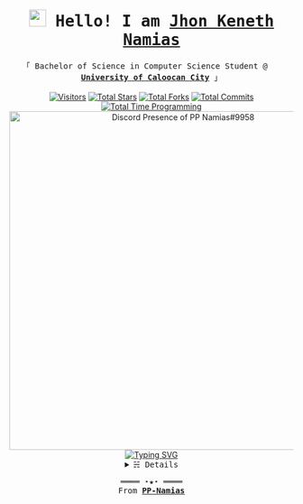 <h1 align="center">
  <samp>
    <a rel="nofollow noopener noreferrer" target="_blank" href="https://PP-Namias.github.io/"><img src="https://emojis.slackmojis.com/emojis/images/1531849430/4246/blob-sunglasses.gif?1531849430" width="30"/></a> Hello! I am <b><a rel="nofollow noopener noreferrer" target="_blank" href="https://PP-Namias.github.io/">Jhon Keneth Namias</a></b>
  </samp>
</h1>

<div align="center">
  <samp>
    「 Bachelor of Science in Computer Science Student @ <a rel="nofollow noopener noreferrer" target="_blank" href="https://www.ucc-caloocan.edu.ph"><img src="https://cdn.discordapp.com/attachments/1045298870533509130/1087532184916733962/UCC_logo_transformed.png" width="15"/> <b>University of Caloocan City</b></a> 」
  </samp>
  <br>
  <br>
  <a rel="nofollow noopener noreferrer" target="_blank" href="https://pp_namias.read.cv/"><img src="https://komarev.com/ghpvc/?username=PP-Namias&label=Profile%20Views&color=000000&style=flat&label=Visitors" alt="Visitors"></a>
  <a rel="nofollow noopener noreferrer" target="_blank" href="https://pp_namias.read.cv/"><img src="https://img.shields.io/badge/dynamic/json?&label=Total%20Stars&color=000000&style=flat&style=for-the-badge&query=%24.stars&url=https://api.github-star-counter.workers.dev/user/PP-Namias" alt="Total Stars"></a>
  <a rel="nofollow noopener noreferrer" target="_blank" href="https://pp_namias.read.cv/"><img src="https://img.shields.io/badge/dynamic/json?&label=Total%20Forks&color=000000&style=flat&style=for-the-badge&query=%24.forks&url=https://api.github-star-counter.workers.dev/user/PP-Namias" alt="Total Forks"></a>
  <a rel="nofollow noopener noreferrer" target="_blank" href="https://pp_namias.read.cv/"><img src="https://img.shields.io/badge/dynamic/json?&label=Total%20Commits&color=000000&style=flat&style=for-the-badge&query=%24.commits&url=https://api.github-star-counter.workers.dev/user/PP-Namias" alt="Total Commits"></a>
  <br>
  <a rel="nofollow noopener noreferrer" target="_blank" href="https://wakatime.com/@PP_Namias"><img src="https://wakatime.com/badge/user/f535d13e-d218-4161-ace5-55c24686a95f.svg" alt="Total Time Programming"></a>
  <br>
  <a href="https://discord.com/users/683914336376455200" target="_blank"><img src="https://lanyard-profile-readme.vercel.app/api/683914336376455200?theme=dark&bg=0d1117&animated=false&hideDiscrim=false&borderRadius=30px&idleMessage=Probably%20doing%20something%20else..." alt="Discord Presence of PP Namias#9958" width="600px"/></a>
  <br>
  <a href="https://www.linkedin.com/in/PP-Namias"><img src="http://readme-typing-svg.herokuapp.com?font=Fira+Code&pause=1000&color=39FF20&center=true&vCenter=true&width=435&lines=I'm+Jhon+Keneth+Namias%2C+19+years+old;Full+Stack+Web+Developer;Unity+Game+Developer;University+of+Caloocan+City+Student;Computer+Science+Student" alt="Typing SVG"/></a>
</div>

<details align="center">
<summary><samp>&#9781; Details</samp></summary>
  <a href="https://github.com/PP-Namias?tab=repositories" target="_blank"><img alt="Code" src="https://img.shields.io/badge/-code-000000??style=flat&logo=Plex&logoColor=1572B6"></a>
  <a href="https://github.com/PP-Namias?tab=repositories&language=html" target="_blank"><img alt="HTML" src="https://img.shields.io/badge/-HTML-black?style=flat&logo=HTML5"></a>
  <a href="https://github.com/PP-Namias?tab=repositories&language=css" target="_blank"><img alt="CSS" src="https://img.shields.io/badge/-CSS-black?style=flat&logo=CSS3&logoColor=1572B6"></a>
  <a href="https://github.com/PP-Namias?tab=repositories&language=css" target="_blank"><img alt="SASS" src="https://img.shields.io/badge/-SASS-black?style=flat&logo=SASS"></a>
  <a href="https://github.com/PP-Namias?tab=repositories&language=javascript" target="_blank"><img alt="Javascript" src="https://img.shields.io/badge/-JavaScript-black?style=flat&logo=javascript"></a>
  <a href="https://github.com/PP-Namias?tab=repositories&language=c%2B%2B" target="_blank"><img alt="C++" src="https://img.shields.io/badge/-C++-black?logo=c%2B%2B&style=flat"></a>
  <a href="https://github.com/PP-Namias?tab=repositories&language=c%23" target="_blank"><img alt="C#" src="https://img.shields.io/badge/-C%23-black?logo=C-sharp&style=flat"></a>
  <a href="https://github.com/PP-Namias?tab=repositories&language=java" target="_blank"><img alt="Java" src="https://img.shields.io/badge/-Java-black?style=flat&logo=Java&logoColor=1572B6"></a>
  <a href="https://github.com/PP-Namias?tab=repositories&language=vb.net" target="_blank"><img alt="VB.Net" src="https://img.shields.io/badge/-Visual%20Basic.NET-black?style=flat&logo=.net&logoColor=1572B6"></a>
  <a href="https://github.com/PP-Namias?tab=repositories&language=python" target="_blank"><img alt="Python" src="https://img.shields.io/badge/-Python%20-black?style=flat&logo=python"></a>
  <br>
  <img alt="Unity" src="https://img.shields.io/badge/-Unity%20-black?style=flat&logo=unity">
  <img alt="React.js" src="https://img.shields.io/badge/-React-black?style=flat&logo=react">
  <img alt="Node.js" src="https://img.shields.io/badge/-Node.js-black?style=flat&logo=node.js&logoColor=339933">
  <img alt="Git" src="https://img.shields.io/badge/-Git-black?style=flat&logo=git">
  <img alt="GitHub" src="https://img.shields.io/badge/-GitHub-black?style=flat&logo=github">
  <img alt="Visual Studio Code" src="https://img.shields.io/badge/-Visual%20Studio%20Code-black?style=flat&logo=visual-studio-code&logoColor=007ACC">
  <br>
  <a href="https://www.linkedin.com/in/PP-Namias"><img align="center" src="https://github-readme-streak-stats.herokuapp.com?user=PP-Namias&theme=highcontrast&hide_border=true&ring=FFFFFF&fire=757575&currStreakLabel=FFFFFF&bg_color=ffffff"/></a>
  <br>
  <a href="https://www.linkedin.com/in/PP-Namias"><img align="center" width="350px" src="https://github-readme-stats.vercel.app/api/top-langs/?username=PP-Namias&langs_count=10&theme=highcontrast&title_color=FFFFFF&hide_border=true&layout=compact"/></a>
  <br>
  <a href="https://wakatime.com/@PP_Namias"><img align="center" width="500px" src="https://github-readme-stats.vercel.app/api/wakatime?username=PP_Namias&theme=highcontrast&title_color=FFFFFF&hide_border=true&layout=compact"/></a>
  <br>
  <a href="https://www.linkedin.com/in/PP-Namias"> <img align="center" src="https://github-readme-activity-graph.vercel.app/graph?username=PP-Namias&bg_color=0d1117&color=ffffff&line=00b3ff&point=f9fafa&area=true&custom_title=PP+Namias's+Sussy+Graph&hide_border=true"/></a>
  <a href="https://github.com/PP-Namias" target="_blank"><img alt="PP-Namias" src="https://img.shields.io/badge/-Github-375eab?style=flat-square&logo=github&logoColor=white&color=black"/></a>
  <a href="https://github.com/PP-Namias/PP-Namias" target="_blank"><img alt="GitHub hits" src="https://img.shields.io/github/last-commit/PP-Namias/PP-Namias?label=profile%20updated&style=flat-square"></a>
</details>

<p align="center">
  <samp>
    ════ ⋆★⋆ ════
    <br>
    From <a href="https://github.com/PP-Namias/PP-Namias"><b>PP-Namias</b></a>
  </samp>
</p>

